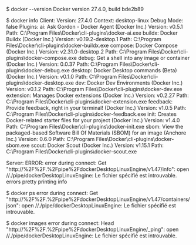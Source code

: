 
$ docker --version
Docker version 27.4.0, build bde2b89


$ docker info
Client:
 Version:    27.4.0
 Context:    desktop-linux
 Debug Mode: false
 Plugins:
  ai: Ask Gordon - Docker Agent (Docker Inc.)
    Version:  v0.5.1
    Path:     C:\Program Files\Docker\cli-plugins\docker-ai.exe
  buildx: Docker Buildx (Docker Inc.)
    Version:  v0.19.2-desktop.1
    Path:     C:\Program Files\Docker\cli-plugins\docker-buildx.exe
  compose: Docker Compose (Docker Inc.)
    Version:  v2.31.0-desktop.2
    Path:     C:\Program Files\Docker\cli-plugins\docker-compose.exe
  debug: Get a shell into any image or container (Docker Inc.)
    Version:  0.0.37
    Path:     C:\Program Files\Docker\cli-plugins\docker-debug.exe
  desktop: Docker Desktop commands (Beta) (Docker Inc.)
    Version:  v0.1.0
    Path:     C:\Program Files\Docker\cli-plugins\docker-desktop.exe
  dev: Docker Dev Environments (Docker Inc.)
    Version:  v0.1.2
    Path:     C:\Program Files\Docker\cli-plugins\docker-dev.exe
  extension: Manages Docker extensions (Docker Inc.)
    Version:  v0.2.27
    Path:     C:\Program Files\Docker\cli-plugins\docker-extension.exe
  feedback: Provide feedback, right in your terminal! (Docker Inc.)
    Version:  v1.0.5
    Path:     C:\Program Files\Docker\cli-plugins\docker-feedback.exe
  init: Creates Docker-related starter files for your project (Docker Inc.)
    Version:  v1.4.0
    Path:     C:\Program Files\Docker\cli-plugins\docker-init.exe
  sbom: View the packaged-based Software Bill Of Materials (SBOM) for an image (Anchore Inc.)
    Version:  0.6.0
    Path:     C:\Program Files\Docker\cli-plugins\docker-sbom.exe
  scout: Docker Scout (Docker Inc.)
    Version:  v1.15.1
    Path:     C:\Program Files\Docker\cli-plugins\docker-scout.exe

Server:
ERROR: error during connect: Get "http://%2F%2F.%2Fpipe%2FdockerDesktopLinuxEngine/v1.47/info": open //./pipe/dockerDesktopLinuxEngine: Le fichier spécifié est introuvable.
errors pretty printing info


$ docker ps
error during connect: Get "http://%2F%2F.%2Fpipe%2FdockerDesktopLinuxEngine/v1.47/containers/json": open //./pipe/dockerDesktopLinuxEngine: Le fichier spécifié est introuvable.


$ docker images
error during connect: Head "http://%2F%2F.%2Fpipe%2FdockerDesktopLinuxEngine/_ping": open //./pipe/dockerDesktopLinuxEngine: Le fichier spécifié est introuvable.
